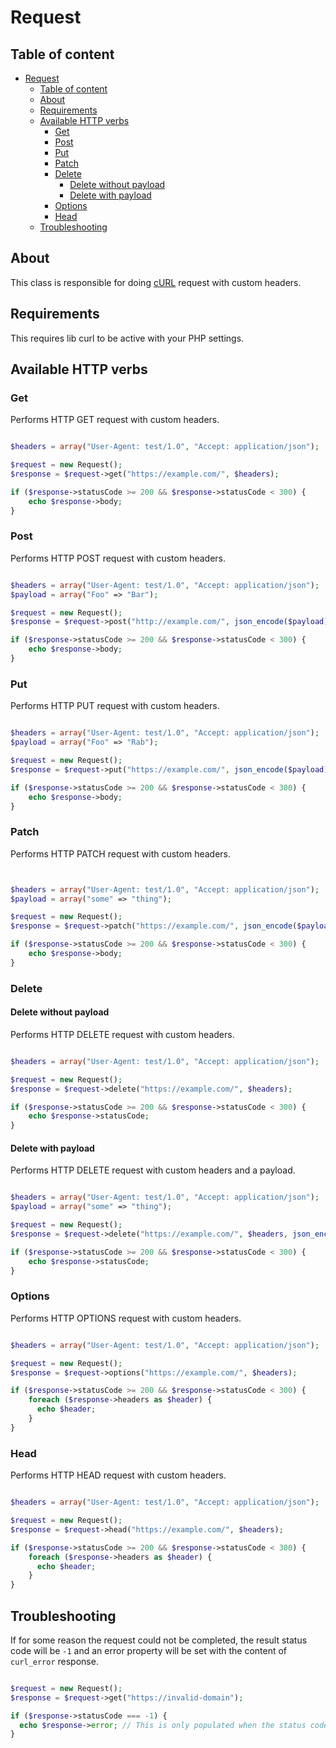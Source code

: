 # Request

## Table of content

- [Request](#request)
  - [Table of content](#table-of-content)
  - [About](#about)
  - [Requirements](#requirements)
  - [Available HTTP verbs](#available-http-verbs)
    - [Get](#get)
    - [Post](#post)
    - [Put](#put)
    - [Patch](#patch)
    - [Delete](#delete)
      - [Delete without payload](#delete-without-payload)
      - [Delete with payload](#delete-with-payload)
    - [Options](#options)
    - [Head](#head)
  - [Troubleshooting](#troubleshooting)

## About

This class is responsible for doing [cURL](https://www.php.net/manual/en/book.curl.php) request with custom headers.

## Requirements

This requires lib curl to be active with your PHP settings.

## Available HTTP verbs

### Get

Performs HTTP GET request with custom headers.

```php

$headers = array("User-Agent: test/1.0", "Accept: application/json");

$request = new Request();
$response = $request->get("https://example.com/", $headers);

if ($response->statusCode >= 200 && $response->statusCode < 300) {
    echo $response->body;
}

```

### Post

Performs HTTP POST request with custom headers.

```php

$headers = array("User-Agent: test/1.0", "Accept: application/json");
$payload = array("Foo" => "Bar");

$request = new Request();
$response = $request->post("http://example.com/", json_encode($payload), $headers);

if ($response->statusCode >= 200 && $response->statusCode < 300) {
    echo $response->body;
}

```

### Put

Performs HTTP PUT request with custom headers.

```php

$headers = array("User-Agent: test/1.0", "Accept: application/json");
$payload = array("Foo" => "Rab");

$request = new Request();
$response = $request->put("https://example.com/", json_encode($payload), $headers);

if ($response->statusCode >= 200 && $response->statusCode < 300) {
    echo $response->body;
}

```

### Patch

Performs HTTP PATCH request with custom headers.

```php


$headers = array("User-Agent: test/1.0", "Accept: application/json");
$payload = array("some" => "thing");

$request = new Request();
$response = $request->patch("https://example.com/", json_encode($payload), $headers);

if ($response->statusCode >= 200 && $response->statusCode < 300) {
    echo $response->body;
}

```

### Delete

#### Delete without payload

Performs HTTP DELETE request with custom headers.

```php

$headers = array("User-Agent: test/1.0", "Accept: application/json");

$request = new Request();
$response = $request->delete("https://example.com/", $headers);

if ($response->statusCode >= 200 && $response->statusCode < 300) {
    echo $response->statusCode;
}

```

#### Delete with payload

Performs HTTP DELETE request with custom headers and a payload.

```php

$headers = array("User-Agent: test/1.0", "Accept: application/json");
$payload = array("some" => "thing");

$request = new Request();
$response = $request->delete("https://example.com/", $headers, json_encode($payload));

if ($response->statusCode >= 200 && $response->statusCode < 300) {
    echo $response->statusCode;
}

```

### Options

Performs HTTP OPTIONS request with custom headers.

```php

$headers = array("User-Agent: test/1.0", "Accept: application/json");

$request = new Request();
$response = $request->options("https://example.com/", $headers);

if ($response->statusCode >= 200 && $response->statusCode < 300) {
    foreach ($response->headers as $header) {
      echo $header;
    }
}

```

### Head

Performs HTTP HEAD request with custom headers.

```php

$headers = array("User-Agent: test/1.0", "Accept: application/json");

$request = new Request();
$response = $request->head("https://example.com/", $headers);

if ($response->statusCode >= 200 && $response->statusCode < 300) {
    foreach ($response->headers as $header) {
      echo $header;
    }
}

```

## Troubleshooting

If for some reason the request could not be completed, the result status code will be `-1` and an error property will be set with the content of `curl_error` response.

```php

$request = new Request();
$response = $request->get("https://invalid-domain");

if ($response->statusCode === -1) {
  echo $response->error; // This is only populated when the status code equals to -1.
}

```
